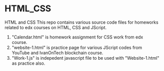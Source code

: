 # HTML_CSS
HTML and CSS
This repo contains various source code files for homeworks related to edx courses on HTML, CSS and JScript. 
1. "Calendar.html" is homework assignment for CSS work from edx course.
2. "website-1.html" is practice page for various JScript codes from YouTube and IvanOnTech blockchain course.
3. "Work-1.js" is indepedent javascript file to be used with "Website-1.html" as practice also.
